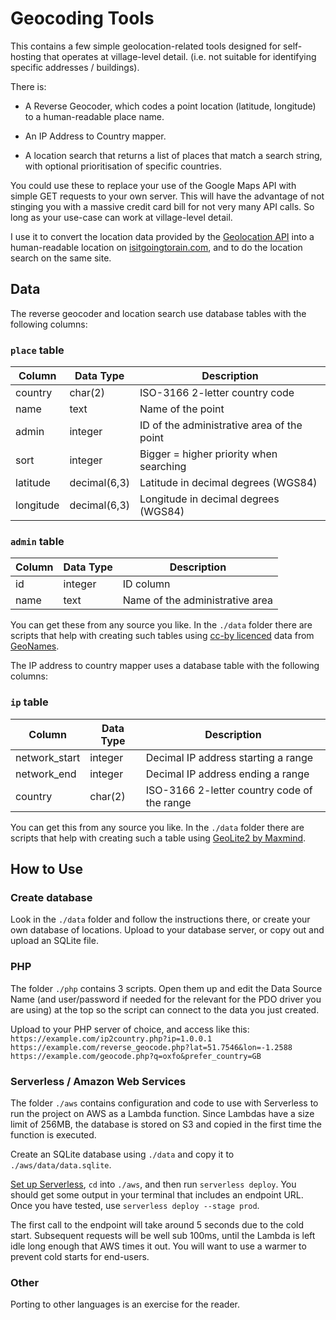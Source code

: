 # Geocoding Tools

This contains a few simple geolocation-related tools designed for self-
hosting that operates at village-level detail. (i.e. not suitable for
identifying specific addresses / buildings).

There is:
* A Reverse Geocoder, which codes a point location (latitude, longitude)
  to a human-readable place name.

* An IP Address to Country mapper.

* A location search that returns a list of places that match a search
  string, with optional prioritisation of specific countries.

You could use these to replace your use of the Google Maps API with simple
GET requests to your own server. This will have the advantage of not
stinging you with a massive credit card bill for not very many API calls.
So long as your use-case can work at village-level detail.

I use it to convert the location data provided by the [Geolocation API][1]
into a human-readable location on [isitgoingtorain.com][2], and to do the
location search on the same site.

## Data

The reverse geocoder and location search use database tables with the
following columns:

### `place` table
| Column    | Data Type    | Description                                |
|-----------|--------------|--------------------------------------------|
| country   | char(2)      | ISO-3166 2-letter country code             |
| name      | text         | Name of the point                          |
| admin     | integer      | ID of the administrative area of the point |
| sort      | integer      | Bigger = higher priority when searching    |
| latitude  | decimal(6,3) | Latitude in decimal degrees (WGS84)        |
| longitude | decimal(6,3) | Longitude in decimal degrees (WGS84)       |

### `admin` table
| Column    | Data Type    | Description                                |
|-----------|--------------|--------------------------------------------|
| id        | integer      | ID column                                  |
| name      | text         | Name of the administrative area            |

You can get these from any source you like. In the `./data` folder there are
scripts that help with creating such tables using [cc-by licenced][3] data
from [GeoNames][4].

The IP address to country mapper uses a database table with the
following columns:

### `ip` table
| Column        | Data Type | Description                                 |
|---------------|-----------|---------------------------------------------|
| network_start | integer   | Decimal IP address starting a range         |
| network_end   | integer   | Decimal IP address ending a range           |
| country       | char(2)   | ISO-3166 2-letter country code of the range |

You can get this from any source you like. In the `./data` folder there are
scripts that help with creating such a table using [GeoLite2 by Maxmind][6].


## How to Use

### Create database
Look in the `./data` folder and follow the instructions there, or create your
own database of locations. Upload to your database server, or copy out and
upload an SQLite file.

### PHP
The folder `./php` contains 3 scripts. Open them up and edit the Data Source
Name (and user/password if needed for the relevant for the PDO driver you
are using) at the top so the script can connect to the data you just created.

Upload to your PHP server of choice, and access like this:
`https://example.com/ip2country.php?ip=1.0.0.1`
`https://example.com/reverse_geocode.php?lat=51.7546&lon=-1.2588`
`https://example.com/geocode.php?q=oxfo&prefer_country=GB`

### Serverless / Amazon Web Services
The folder `./aws` contains configuration and code to use with Serverless to
run the project on AWS as a Lambda function. Since Lambdas have a size limit
of 256MB, the database is stored on S3 and copied in the first time the function
is executed.

Create an SQLite database using `./data` and copy it to `./aws/data/data.sqlite`.

[Set up Serverless][5], `cd` into `./aws`, and then run `serverless deploy`.
You should get some output in your terminal that includes an endpoint URL.
Once you have tested, use `serverless deploy --stage prod`.

The first call to the endpoint will take around 5 seconds due to the cold
start. Subsequent requests will be well sub 100ms, until the Lambda is left
idle long enough that AWS times it out. You will want to use a warmer to
prevent cold starts for end-users.

### Other
Porting to other languages is an exercise for the reader.

[1]: https://developer.mozilla.org/en-US/docs/Web/API/Geolocation_API
[2]: https://isitgoingtorain.com
[3]: https://creativecommons.org/licenses/by/4.0/
[4]: http://www.geonames.org/export/
[5]: https://www.serverless.com/framework/docs/getting-started
[6]: https://dev.maxmind.com/geoip/geolite2-free-geolocation-data
